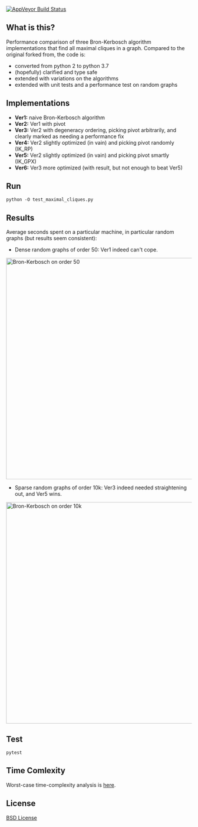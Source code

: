 [![AppVeyor Build Status](https://ci.appveyor.com/api/projects/status/github/ssomers/bron-kerbosch?svg=true&branch=master)](https://ci.appveyor.com/project/ssomers/bron-kerbosch)

## What is this?

Performance comparison of three Bron-Kerbosch algorithm implementations that find all maximal cliques in a graph.
Compared to the original forked from, the code is:
* converted from python 2 to python 3.7
* (hopefully) clarified and type safe
* extended with variations on the algorithms
* extended with unit tests and a performance test on random graphs


## Implementations

* **Ver1:** naive Bron-Kerbosch algorithm
* **Ver2:** Ver1 with pivot
* **Ver3:** Ver2 with degeneracy ordering, picking pivot arbitrarily, and clearly marked as needing a performance fix
* **Ver4:** Ver2 slightly optimized (in vain) and picking pivot randomly (IK\_RP)
* **Ver5:** Ver2 slightly optimized (in vain) and picking pivot smartly (IK\_GPX)
* **Ver6:** Ver3 more optimized (with result, but not enough to beat Ver5)

## Run

    python -O test_maximal_cliques.py


## Results

Average seconds spent on a particular machine, in particular random graphs (but results seem consistent):

* Dense random graphs of order 50: Ver1 indeed can't cope.
<div><a href="https://plot.ly/~stein.somers/64/?share_key=ddjMPag8Q6y561Ozvjm7cR" target="_blank" title="Bron-Kerbosch on order 50" style="display: block"><img src="https://plot.ly/~stein.somers/64.png?share_key=ddjMPag8Q6y561Ozvjm7cR" alt="Bron-Kerbosch on order 50" style="max-width: 100%;width: 600px;"  width="600" onerror="this.onerror=null;this.src='https://plot.ly/404.png';" /></a></div>

* Sparse random graphs of order 10k: Ver3 indeed needed straightening out, and Ver5 wins.
<div><a href="https://plot.ly/~stein.somers/66/?share_key=AncArWLi5zvOcwr7e3laTj" target="_blank" title="Bron-Kerbosch on order 10k" style="display: block"><img src="https://plot.ly/~stein.somers/66.png?share_key=AncArWLi5zvOcwr7e3laTj" alt="Bron-Kerbosch on order 10k" style="max-width: 100%;width: 600px;"  width="600" onerror="this.onerror=null;this.src='https://plot.ly/404.png';" /></a></div>


## Test
    
    pytest


## Time Comlexity

Worst-case time-complexity analysis is [here](http://en.wikipedia.org/wiki/Bron%E2%80%93Kerbosch_algorithm#Worst-case_analysis).

## License

[BSD License](http://opensource.org/licenses/BSD-3-Clause)
